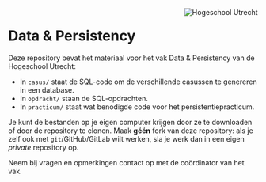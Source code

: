 <img align="right" src="pic/HU.svg" alt="Hogeschool Utrecht">


# Data & Persistency


Deze repository bevat het materiaal voor het vak Data & Persistency van de Hogeschool Utrecht:

* In `casus/` staat de SQL-code om de verschillende casussen te genereren in een database.
* In `opdracht/` staan de SQL-opdrachten. 
* In `practicum/` staat wat benodigde code voor het persistentiepracticum.

Je kunt de bestanden op je eigen computer krijgen door ze te downloaden of door de repository te clonen. Maak **géén** fork van deze repository: als je zelf ook met `git`/GitHub/GitLab wilt werken, sla je werk dan in een eigen _private_ repository op.

Neem bij vragen en opmerkingen contact op met de coördinator van het vak.
